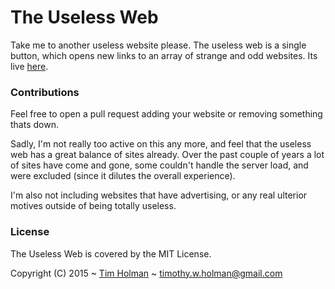 # The Useless Web
Take me to another useless website please. The useless web is a single button, which opens new links to an array of strange and odd websites. Its live [here](http://www.theuselessweb.com).

### Contributions
Feel free to open a pull request adding your website or removing something thats down.

Sadly, I'm not really too active on this any more, and feel that the useless web has a great balance of sites already. Over the past couple of years a lot of sites have come and gone, some couldn't handle the server load, and were excluded (since it dilutes the overall experience).

I'm also not including websites that have advertising, or any real ulterior motives outside of being totally useless. 

### License
The Useless Web is covered by the MIT License.

Copyright (C) 2015 ~ [Tim Holman](http://tholman.com) ~ timothy.w.holman@gmail.com
